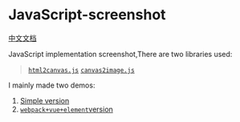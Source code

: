 # JavaScript-screenshot

[中文文档](https://github.com/usecodelee/JavaScript-screenshot/blob/master/README_zh.md)

JavaScript implementation screenshot,There are two libraries used:

> [`html2canvas.js`](https://github.com/niklasvh/html2canvas)
> [`canvas2image.js`](https://github.com/SuperAL/canvas2image)

I mainly made two demos:

1. [Simple version](https://github.com/usecodelee/JavaScript-screenshot/tree/master/simple)
2. [`webpack+vue+element`version](https://github.com/usecodelee/JavaScript-screenshot/tree/master/simple)
